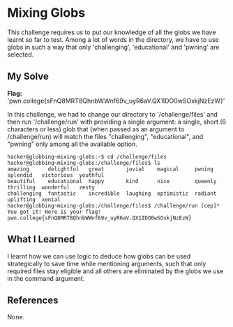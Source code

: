# Mixing Globs
This challenge requires us to put our knowledge of all the globs we have learnt so far to test. Among a lot of words in the directory,
we have to use globs in such a way that only 'challenging', 'educational' and 'pwning' are selected.
## My Solve
**Flag:** 'pwn.college{sFnQ8MRT8QhnbWWnf69v_uyR6aV.QX1IDO0wSOxkjNzEzW}'

In this challenge, we had to change our directory to '/challenge/files' and then run '/challenge/run' with providing a single argument: 
a single, short (6 characters or less) glob that (when passed as an argument to /challenge/run) will match the files "challenging", 
"educational", and "pwning" only among all the available option.
```
hacker@globbing~mixing-globs:~$ cd /challenge/files
hacker@globbing~mixing-globs:/challenge/files$ ls
amazing      delightful   great       jovial    magical     pwning   splendid   victorious  youthful
beautiful    educational  happy       kind      nice        queenly  thrilling  wonderful   zesty
challenging  fantastic    incredible  laughing  optimistic  radiant  uplifting  xenial
hacker@globbing~mixing-globs:/challenge/files$ /challenge/run [cep]*
You got it! Here is your flag!
pwn.college{sFnQ8MRT8QhnbWWnf69v_uyR6aV.QX1IDO0wSOxkjNzEzW}
```

## What I Learned
I learnt how we can use logic to deduce how globs can be used strategically to save time while mentioning arguments, such that only 
required files stay eligible and all others are eliminated by the globs we use in the command argument.
## References
None.
